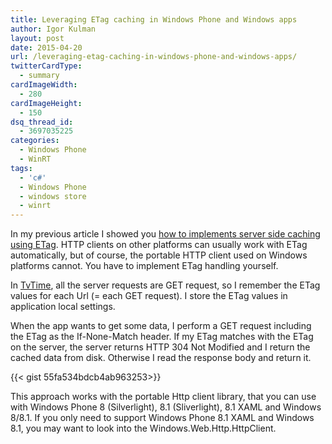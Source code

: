 ```yaml
---
title: Leveraging ETag caching in Windows Phone and Windows apps
author: Igor Kulman
layout: post
date: 2015-04-20
url: /leveraging-etag-caching-in-windows-phone-and-windows-apps/
twitterCardType:
  - summary
cardImageWidth:
  - 280
cardImageHeight:
  - 150
dsq_thread_id:
  - 3697035225
categories:
  - Windows Phone
  - WinRT
tags:
  - 'c#'
  - Windows Phone
  - windows store
  - winrt
---
```

In my previous article I showed you [how to implements server side caching using ETag][1]. HTTP clients on other platforms can usually work with ETag automatically, but of course, the portable HTTP client used on Windows platforms cannot. You have to implement ETag handling yourself.

In [TvTime][2], all the server requests are GET request, so I remember the ETag values for each Url (= each GET request). I store the ETag values in application local settings.

When the app wants to get some data, I perform a GET request including the ETag as the If-None-Match header. If my ETag matches with the ETag on the server, the server returns HTTP 304 Not Modified and I return the cached data from disk. Otherwise I read the response body and return it.

<!--more-->

{{< gist 55fa534bdcb4ab963253>}}

This approach works with the portable Http client library, that you can use with Windows Phone 8 (Silverlight), 8.1 (Sliverlight), 8.1 XAML and Windows 8/8.1. If you only need to support Windows Phone 8.1 XAML and Windows 8.1, you may want to look into the Windows.Web.Http.HttpClient.

 [1]: http://blog.kulman.sk/using-etag-to-cache-responses-in-nancyfx/ "Using ETag to cache responses in NancyFX"
 [2]: http://blog.kulman.sk/tvtime-track-your-favorite-tv-shows-on-windows-phone/ "TvTime: track your favorite TV shows on Windows Phone"